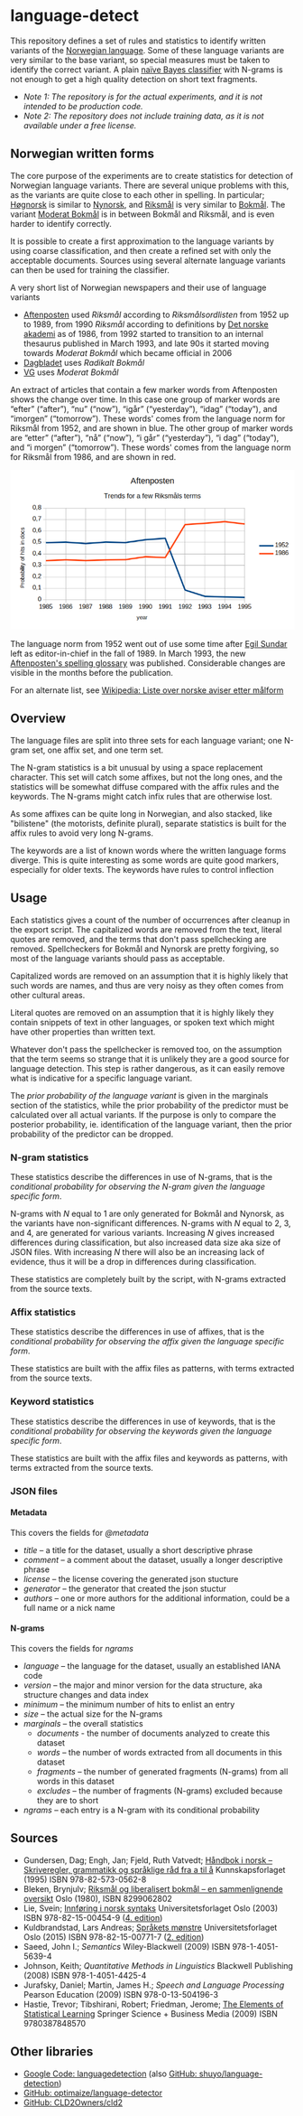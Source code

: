 # language-detect

This repository defines a set of rules and statistics to identify written variants of the [Norwegian language](https://en.wikipedia.org/wiki/Norwegian_language). Some of these language variants are very similar to the base variant, so special measures must be taken to identify the correct variant. A plain [naïve Bayes classifier](https://en.wikipedia.org/wiki/Naive_Bayes_classifier) with N-grams is not enough to get a high quality detection on short text fragments.

- *Note 1: The repository is for the actual experiments, and it is not intended to be production code.*
- *Note 2: The repository does not include training data, as it is not available under a free license.*

## Norwegian written forms

The core purpose of the experiments are to create statistics for detection of Norwegian language variants. There are several unique problems with this, as the variants are quite close to each other in spelling. In particular; [Høgnorsk](https://en.wikipedia.org/wiki/Høgnorsk) is similar to [Nynorsk](https://en.wikipedia.org/wiki/Nynorsk), and [Riksmål](https://en.wikipedia.org/wiki/Riksmål) is very similar to [Bokmål](https://en.wikipedia.org/wiki/Bokmål). The variant [Moderat Bokmål](https://no.wikipedia.org/wiki/Moderat_bokmål) is in between Bokmål and Riksmål, and is even harder to identify correctly.

It is possible to create a first approximation to the language variants by using coarse classification, and then create a refined set with only the acceptable documents. Sources using several alternate language variants can then be used for training the classifier.

A very short list of Norwegian newspapers and their use of language variants

- [Aftenposten](https://en.wikipedia.org/wiki/Aftenposten) used *Riksmål* according to *Riksmålsordlisten* from 1952 up to 1989, from 1990 *Riksmål* according to definitions by [Det norske akademi](https://en.wikipedia.org/wiki/Det_norske_akademi) as of 1986, from 1992 started to transition to an internal thesaurus published in March 1993, and late 90s it started moving towards *Moderat Bokmål* which became official in 2006
- [Dagbladet](https://en.wikipedia.org/wiki/Dagbladet) uses *Radikalt Bokmål*
- [VG](https://en.wikipedia.org/wiki/Verdens_Gang) uses *Moderat Bokmål*

An extract of articles that contain a few marker words from Aftenposten shows the change over time. In this case one group of marker words are “efter” (“after”), “nu” (“now”), “igår” (“yesterday”), “idag” (“today”), and “imorgen” (“tomorrow”). These words' comes from the language norm for Riksmål from 1952, and are shown in blue. The other group of marker words are “etter” (“after”), “nå” (“now”), “i går” (“yesterday”), “i dag” (“today”), and “i morgen” (“tomorrow”). These words' comes from the language norm for Riksmål from 1986, and are shown in red.

![foo bar baz](./trend-aft.png)

The language norm from 1952 went out of use some time after [Egil Sundar](https://no.wikipedia.org/wiki/Egil_Sundar) left as editor-in-chief in the fall of 1989. In March 1993, the new [Aftenposten's spelling glossary](https://bibsys-almaprimo.hosted.exlibrisgroup.com/permalink/f/1fb9390/BIBSYS_ILS71464468560002201) was published. Considerable changes are visible in the months before the publication.

For an alternate list, see [Wikipedia: Liste over norske aviser etter målform](https://no.wikipedia.org/wiki/Liste_over_norske_aviser_etter_m%C3%A5lform)

## Overview

The language files are split into three sets for each language variant; one N-gram set, one affix set, and one term set.

The N-gram statistics is a bit unusual by using a space replacement character. This set will catch some affixes, but not the long ones, and the statistics will be somewhat diffuse compared with the affix rules and the keywords. The N-grams might catch infix rules that are otherwise lost.

As some affixes can be quite long in Norwegian, and also stacked, like "bilistene" (the motorists, definite plural), separate statistics is built for the affix rules to avoid very long N-grams.

The keywords are a list of known words where the written language forms diverge. This is quite interesting as some words are quite good markers, especially for older texts. The keywords have rules to control inflection

## Usage

Each statistics gives a count of the number of occurrences after cleanup in the export script. The capitalized words are removed from the text, literal quotes are removed, and the terms that don't pass spellchecking are removed. Spellcheckers for Bokmål and Nynorsk are pretty forgiving, so most of the language variants should pass as acceptable.

Capitalized words are removed on an assumption that it is highly likely that such words are names, and thus are very noisy as they often comes from other cultural areas.

Literal quotes are removed on an assumption that it is highly likely they contain snippets of text in other languages, or spoken text which might have other properties than written text.

Whatever don't pass the spellchecker is removed too, on the assumption that the term seems so strange that it is unlikely they are a good source for language detection. This step is rather dangerous, as it can easily remove what is indicative for a specific language variant.

The *prior probability of the language variant* is given in the marginals section of the statistics, while the prior probability of the predictor must be calculated over all actual variants. If the purpose is only to compare the posterior probability, ie. identification of the language variant, then the prior probability of the predictor can be dropped.

### N-gram statistics

These statistics describe the differences in use of N-grams, that is the *conditional probability for observing the N-gram given the language specific form*.

N-grams with *N* equal to 1 are only generated for Bokmål and Nynorsk, as the variants have non-significant differences. N-grams with *N* equal to 2, 3, and 4, are generated for various variants. Increasing *N* gives increased differences during classification, but also increased data size aka size of JSON files. With increasing *N* there will also be an increasing lack of evidence, thus it will be a drop in differences during classification.

These statistics are completely built by the script, with N-grams extracted from the source texts.

### Affix statistics

These statistics describe the differences in use of affixes, that is the *conditional probability for observing the affix given the language specific form*.

These statistics are built with the affix files as patterns, with terms extracted from the source texts.

### Keyword statistics

These statistics describe the differences in use of keywords, that is the *conditional probability for observing the keywords given the language specific form*.

These statistics are built with the affix files and keywords as patterns, with terms extracted from the source texts.

### JSON files

#### Metadata

This covers the fields for *@metadata*

- *title* – a title for the dataset, usually a short descriptive phrase
- *comment* – a comment about the dataset, usually a longer descriptive phrase
- *license* – the license covering the generated json stucture
- *generator* – the generator that created the json stuctur
- *authors* – one or more authors for the additional information, could be a full name or a nick name

#### N-grams

This covers the fields for *ngrams*

- *language* – the language for the dataset, usually an established IANA code
- *version* – the major and minor version for the data structure, aka structure changes and data index
- *minimum* – the minimum number of hits to enlist an entry
- *size* – the actual size for the N-grams
- *marginals* – the overall statistics
  - *documents* - the number of documents analyzed to create this dataset
  - *words* – the number of words extracted from all documents in this dataset
  - *fragments* – the number of generated fragments (N-grams) from all words in this dataset
  - *excludes* – the number of fragments (N-grams) excluded because they are to short
- *ngrams* – each entry is a N-gram with its conditional probability

## Sources

- Gundersen, Dag; Engh, Jan; Fjeld, Ruth Vatvedt; [Håndbok i norsk – Skriveregler, grammatikk og språklige råd fra a til å](https://bibsys-almaprimo.hosted.exlibrisgroup.com/primo-explore/fulldisplay?docid=BIBSYS_ILS71482075340002201&context=L&vid=BIBSYS&search_scope=default_scope&tab=default_tab&lang=no_NO) Kunnskapsforlaget (1995) ISBN 978-82-573-0562-8
- Bleken, Brynjulv; [Riksmål og liberalisert bokmål – en sammenlignende oversikt](http://urn.nb.no/URN:NBN:no-nb_digibok_2014020606085) Oslo (1980), ISBN 8299062802
- Lie, Svein; [Innføring i norsk syntaks](http://urn.nb.no/URN:NBN:no-nb_digibok_2009021804107) Universitetsforlaget Oslo (2003) ISBN 978-82-15-00454-9 ([4. edition](http://urn.nb.no/URN:NBN:no-nb_digibok_2007092000090))
- Kuldbrandstad, Lars Andreas; [Språkets mønstre](http://urn.nb.no/URN:NBN:no-nb_digibok_2011082605006) Universitetsforlaget Oslo (2015) ISBN 978-82-15-00771-7 ([2. edition](http://urn.nb.no/URN:NBN:no-nb_digibok_2008082100028))
- Saeed, John I.; *Semantics* Wiley-Blackwell (2009) ISBN 978-1-4051-5639-4
- Johnson, Keith; *Quantitative Methods in Linguistics* Blackwell Publishing (2008) ISBN 978-1-4051-4425-4
- Jurafsky, Daniel; Martin, James H.; *Speech and Language Processing* Pearson Education (2009) ISBN 978-0-13-504196-3
- Hastie, Trevor; Tibshirani, Robert; Friedman, Jerome; [The Elements of Statistical Learning](https://bibsys-almaprimo.hosted.exlibrisgroup.com/primo-explore/fulldisplay?docid=BIBSYS_ILS71505101120002201&context=L&vid=BIBSYS&search_scope=default_scope&isFrbr=true&tab=default_tab&lang=no_NO) Springer Science + Business Media (2009) ISBN 9780387848570

## Other libraries

- [Google Code: languagedetection](https://code.google.com/archive/p/language-detection/#!) (also [GitHub: shuyo/language-detection](https://github.com/shuyo/language-detection))
- [GitHub: optimaize/language-detector](https://github.com/optimaize/language-detector)
- [GitHub: CLD2Owners/cld2](https://github.com/CLD2Owners/cld2)
